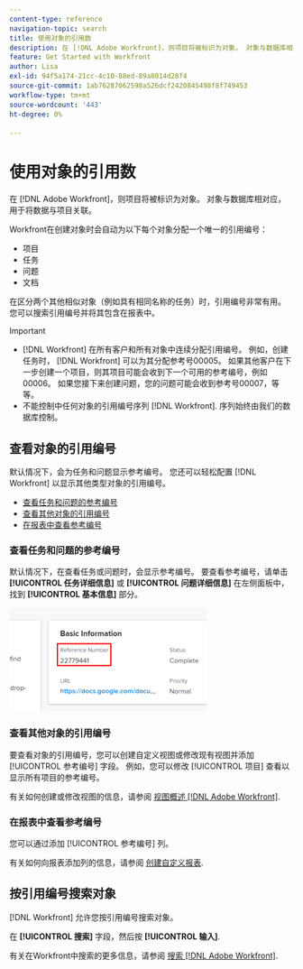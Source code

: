 ```yaml
---
content-type: reference
navigation-topic: search
title: 使用对象的引用数
description: 在 [!DNL Adobe Workfront]，则项目将被标识为对象。 对象与数据库相对应，用于将数据与项目关联。 在区分两个其他相似对象（例如具有相同名称的任务）时，引用编号非常有用。 您可以搜索引用编号并将其包含在报表中。
feature: Get Started with Workfront
author: Lisa
exl-id: 94f5a174-21cc-4c10-88ed-89a8014d28f4
source-git-commit: 1ab76287062598a526dcf2420845498f8f749453
workflow-type: tm+mt
source-wordcount: '443'
ht-degree: 0%

---
```


# 使用对象的引用数

在 [!DNL Adobe Workfront]，则项目将被标识为对象。 对象与数据库相对应，用于将数据与项目关联。

Workfront在创建对象时会自动为以下每个对象分配一个唯一的引用编号：

* 项目
* 任务
* 问题
* 文档

在区分两个其他相似对象（例如具有相同名称的任务）时，引用编号非常有用。 您可以搜索引用编号并将其包含在报表中。

>[!IMPORTANT]
>
>* [!DNL Workfront] 在所有客户和所有对象中连续分配引用编号。 例如，创建任务时， [!DNL Workfront] 可以为其分配参考号00005。 如果其他客户在下一步创建一个项目，则其项目可能会收到下一个可用的参考编号，例如00006。 如果您接下来创建问题，您的问题可能会收到参考号00007，等等。
>* 不能控制中任何对象的引用编号序列 [!DNL Workfront]. 序列始终由我们的数据库控制。
>




## 查看对象的引用编号

默认情况下，会为任务和问题显示参考编号。 您还可以轻松配置 [!DNL Workfront] 以显示其他类型对象的引用编号。

* [查看任务和问题的参考编号](#view-reference-numbers-for-tasks-and-issues)
* [查看其他对象的引用编号](#view-reference-numbers-for-other-objects)
* [在报表中查看参考编号](#view-reference-numbers-in-reports)

### 查看任务和问题的参考编号

默认情况下，在查看任务或问题时，会显示参考编号。  要查看参考编号，请单击 **[!UICONTROL 任务详细信息]** 或 **[!UICONTROL 问题详细信息]** 在左侧面板中，找到 **[!UICONTROL 基本信息]** 部分。

![](assets/reference-number-nwe-350x184.png)

### 查看其他对象的引用编号

要查看对象的引用编号，您可以创建自定义视图或修改现有视图并添加 [!UICONTROL 参考编号] 字段。 例如，您可以修改 [!UICONTROL 项目] 查看以显示所有项目的参考编号。

有关如何创建或修改视图的信息，请参阅 [视图概述 [!DNL Adobe Workfront]](../../../reports-and-dashboards/reports/reporting-elements/views-overview.md).

### 在报表中查看参考编号

您可以通过添加 [!UICONTROL 参考编号] 列。

有关如何向报表添加列的信息，请参阅 [创建自定义报表](../../../reports-and-dashboards/reports/creating-and-managing-reports/create-custom-report.md).

## 按引用编号搜索对象

[!DNL Workfront] 允许您按引用编号搜索对象。

在 **[!UICONTROL 搜索]** 字段，然后按 **[!UICONTROL 输入]**.

有关在Workfront中搜索的更多信息，请参阅 [搜索 [!DNL Adobe Workfront]](../../../workfront-basics/navigate-workfront/search/search-workfront.md).
